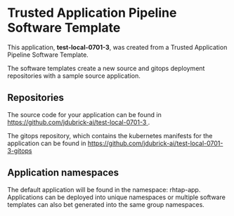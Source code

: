 # Trusted Application Pipeline Software Template

This application, **test-local-0701-3**, was created from a Trusted Application Pipeline Software Template.

The software templates create a new source and gitops deployment repositories with a sample source application. 

## Repositories

The source code for your application can be found in [https://github.com/jdubrick-ai/test-local-0701-3 ](https://github.com/jdubrick-ai/test-local-0701-3 ).
 
The gitops repository, which contains the kubernetes manifests for the application can be found in 
[https://github.com/jdubrick-ai/test-local-0701-3-gitops ](https://github.com/jdubrick-ai/test-local-0701-3-gitops ) 

## Application namespaces 

The default application will be found in the namespace: rhtap-app. Applications can be deployed into unique namespaces or multiple software templates can also bet generated into the same group namespaces.  